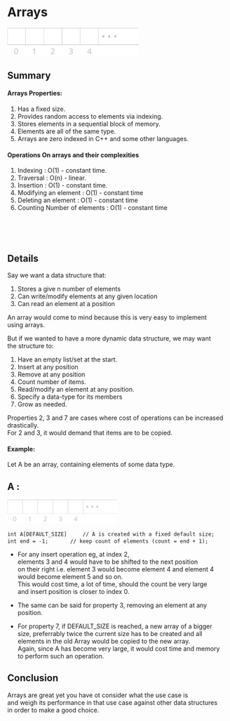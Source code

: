 # Arrays

<img src=array.svg width=300 blue>

## Summary

#### Arrays Properties:

1. Has a fixed size.
1. Provides random access to elements via indexing.
1. Stores elements in a sequential block of memory.
1. Elements are all of the same type.
1. Arrays are zero indexed in C++ and some other languages.

#### Operations On arrays and their complexities

1. Indexing : O(1) - constant time.
2. Traversal : O(n) - linear.
3. Insertion : O(1) - constant time.
4. Modifying an element : O(1) - constant time
5. Deleting an element : O(1) - constant time
6. Counting Number of elements : O(1) - constant time

<br />
<br />
<br />

## Details

Say we want a data structure that:

1. Stores a give n number of elements
2. Can write/modify elements at any given location
3. Can read an element at a position

An array would come to mind because this is very easy to implement  
using arrays.

But if we wanted to have a more dynamic data structure, we may want  
the structure to:

1. Have an empty list/set at the start.
2. Insert at any position
3. Remove at any position
4. Count number of items.
5. Read/modify an element at any position.
6. Specify a data-type for its members
7. Grow as needed.

Properties 2, 3 and 7 are cases where cost of operations can be increased drastically.  
For 2 and 3, it would demand that items are to be copied.

#### Example:

Let A be an array, containing elements of some data type.

## A :

<img src=array.svg width=250 >

    int A[DEFAULT_SIZE]		// A is created with a fixed default size;
    int end = -1; 		// keep count of elements (count = end + 1);

- For any insert operation eg, at index 2,  
  elements 3 and 4 would have to be shifted to the next position  
  on their right i.e. element 3 would become element 4 and element 4  
  would become element 5 and so on.  
  This would cost time, a lot of time, should the count be very large  
  and insert position is closer to index 0.

- The same can be said for property 3, removing an element at any position.

- For property 7, if DEFAULT_SIZE is reached, a new array of a bigger  
  size, preferrably twice the current size has to be created and all  
  elements in the old Array would be copied to the new array.  
  Again, since A has become very large, it would cost time and memory  
  to perform such an operation.

## Conclusion

Arrays are great yet you have ot consider what the use case is  
and weigh its performance in that use case against other data structures  
in order to make a good choice.
